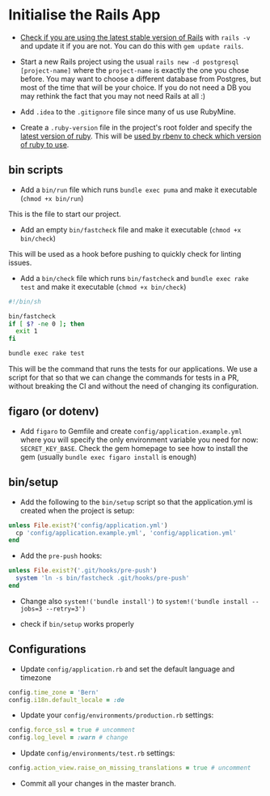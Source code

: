 # Initialise the Rails App

* [Check if you are using the latest stable version of Rails](http://rubyonrails.org/) with `rails -v` and update it if you are not. You can do this with `gem update rails`.

* Start a new Rails project using the usual `rails new -d postgresql [project-name]` where the `project-name` is exactly the one you chose before.
You may want to choose a different database from Postgres, but most of the time that will be your choice.
If you do not need a DB you may rethink the fact that you may not need Rails at all :)

* Add `.idea` to the `.gitignore` file since many of us use RubyMine.

* Create a `.ruby-version` file in the project's root folder and specify the [latest version of ruby](https://www.ruby-lang.org/en/downloads/).
This will be [used by rbenv to check which version of ruby to use](https://github.com/rbenv/rbenv#choosing-the-ruby-version).

## bin scripts

* Add a `bin/run` file which runs `bundle exec puma` and make it executable (`chmod +x bin/run`)

This is the file to start our project.

* Add an empty `bin/fastcheck` file and make it executable (`chmod +x bin/check`)

This will be used as a hook before pushing to quickly check for linting issues.

* Add a `bin/check` file which runs `bin/fastcheck` and `bundle exec rake test` and make it executable (`chmod +x bin/check`)

```sh
#!/bin/sh

bin/fastcheck
if [ $? -ne 0 ]; then
  exit 1
fi

bundle exec rake test
```

This will be the command that runs the tests for our applications.
We use a script for that so that we can change the commands for tests in a PR, without breaking the CI and without the need of changing its configuration.

## figaro (or dotenv)

* Add `figaro` to Gemfile and create `config/application.example.yml` where you will specify the only environment variable you need for now: `SECRET_KEY_BASE`.
Check the gem homepage to see how to install the gem (usually `bundle exec figaro install` is enough)

## bin/setup

* Add the following to the `bin/setup` script so that the application.yml is created when the project is setup:

```ruby
unless File.exist?('config/application.yml') 
  cp 'config/application.example.yml', 'config/application.yml'
end
```

* Add the `pre-push` hooks:

```ruby
unless File.exist?('.git/hooks/pre-push')
  system 'ln -s bin/fastcheck .git/hooks/pre-push'
end
```

* Change also  `system!('bundle install')` to `system!('bundle install --jobs=3 --retry=3')`

* check if `bin/setup` works properly

## Configurations

* Update `config/application.rb` and set the default language and timezone
```ruby
config.time_zone = 'Bern'
config.i18n.default_locale = :de
```

* Update your `config/environments/production.rb` settings:
```ruby
config.force_ssl = true # uncomment
config.log_level = :warn # change
```

* Update `config/environments/test.rb` settings:
```ruby
config.action_view.raise_on_missing_translations = true # uncomment
```

* Commit all your changes in the master branch.
